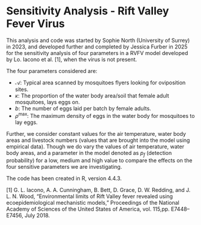 # Sensitivity Analysis - Rift Valley Fever Virus

This analysis and code was started by Sophie North (University of Surrey) in 2023, and developed further and completed by Jessica Furber in 2025 for the sensitivity analysis of four parameters in a RVFV model developed by Lo. Iacono et al. [1], when the virus is not present.

The four parameters considered are:

- $\mathcal{A}$: Typical area scanned by mosquitoes flyers looking for oviposition sites.
- $\kappa$: The proportion of the water body area/soil that female adult mosquitoes, lays eggs on.
- $b$: The number of eggs laid per batch by female adults. 
- $\rho^{\max}$: The maximum density of eggs in the water body for mosquitoes to lay eggs.

Further, we consider constant values for the air temperature, water body areas and livestock numbers (values that are brought into the model using empirical data). Though we do vary the values of air temperature, water body areas, and a parameter in the model denoted as $p_f$ (detection probability) for a low, medium and high value to compare the effects on the four sensitive parameters we are investigating.

The code has been created in R, version 4.4.3.

[1] G. L. Iacono, A. A. Cunningham, B. Bett, D. Grace, D. W. Redding, and J. L. N. Wood, “Environmental limits of Rift Valley fever revealed using ecoepidemiological mechanistic models,” Proceedings of the National Academy of Sciences of the United States of America, vol. 115,pp. E7448–E7456, July 2018.
